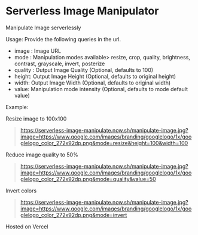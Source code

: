 # Serverless Image Manipulator

Manipulate Image serverlessly

Usage:
Provide the following queries in the url.

- image : Image URL
- mode : Manipulation modes available> resize, crop, quality, brightness, contrast, grayscale, invert, posterize
- quality : Output Image Quality (Optional, defaults to 100)
- height: Output Image Height (Optional, defaults to original height)
- width: Output Image Width (Optional, defaults to original width)
- value: Manipulation mode intensity (Optional, defaults to mode default value)

Example:

Resize image to 100x100

> https://serverless-image-manipulate.now.sh/manipulate-image.jpg?image=https://www.google.com/images/branding/googlelogo/1x/googlelogo_color_272x92dp.png&mode=resize&height=100&width=100

Reduce image quality to 50%

> https://serverless-image-manipulate.now.sh/manipulate-image.jpg?image=https://www.google.com/images/branding/googlelogo/1x/googlelogo_color_272x92dp.png&mode=quality&value=50

Invert colors

> https://serverless-image-manipulate.now.sh/manipulate-image.jpg?image=https://www.google.com/images/branding/googlelogo/1x/googlelogo_color_272x92dp.png&mode=invert

Hosted on Vercel
